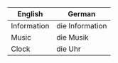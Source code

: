| English | German |
|---------|--------|
| Information | die Information |
| Music | die Musik |
| Clock | die Uhr |

